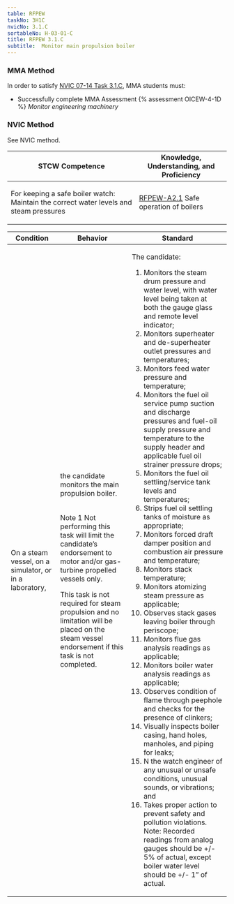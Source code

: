 ```yaml
---
table: RFPEW
taskNo: 3H1C
nvicNo: 3.1.C 
sortableNo: H-03-01-C
title: RFPEW 3.1.C 
subtitle:  Monitor main propulsion boiler
---
```



### MMA Method

In order to satisfy  [NVIC 07-14  Task  3.1.C]({{site.baseurl}}/assets/images/nvic-07-14.pdf), MMA students must:

* Successfully complete MMA Assessment {% assessment OICEW-4-1D %} *Monitor engineering machinery*


### NVIC Method

<a onclick="togglevisibility('nvic_methods')" >See NVIC method.</a>

<div id='nvic_methods' class='hide'>

<table>
<thead>
<tr>
<th class='forty'> STCW Competence </th>
<th class='sixty'> Knowledge, Understanding, and Proficiency </th>
</tr>
</thead>




<tbody>
<tr><td markdown='1'>

For keeping a safe boiler watch: Maintain the correct water levels and steam pressures

</td><td markdown='1'>

[RFPEW-A2.1]({{site.baseurl}}/tables/34.html#RFPEW-A2.1) Safe operation of boilers

</td></tr>


</tbody>
</table>


<table>
<thead>
<tr><th class='twenty'>  Condition </th><th class='twenty'> Behavior </th><th  class='sixty'>Standard </th></tr>
</thead>
<tbody >



<tr><td markdown='1'>

On a steam vessel, on a simulator, or in a laboratory,

</td><td markdown='1'>

the candidate monitors the main propulsion boiler.

<br>

<div class="tooltip">Note 1
<span class="tooltiptext">
Not performing this task will limit the candidate’s endorsement to motor and/or gas-turbine propelled vessels only.

This task is not required for steam propulsion and no limitation will be placed on the steam vessel endorsement if this task is not completed.
</span>
</div>


</td><td markdown='1'>

The candidate:

1. Monitors the steam drum pressure and water level, with water level being taken at both the gauge glass and remote level indicator;
2. Monitors superheater and de-superheater outlet pressures and temperatures;
3. Monitors feed water pressure and temperature;
4. Monitors the fuel oil service pump suction and discharge pressures and fuel-oil supply pressure and temperature to the supply header and applicable fuel oil strainer pressure drops;
5. Monitors the fuel oil settling/service tank levels and temperatures;
6. Strips fuel oil settling tanks of moisture as appropriate;
7. Monitors forced draft damper position and combustion air pressure and temperature;
8. Monitors stack temperature;
9. Monitors atomizing steam pressure as applicable;
10. Observes stack gases leaving boiler through periscope;
11. Monitors flue gas analysis readings as applicable;
12. Monitors boiler water analysis readings as applicable;
13. Observes condition of flame through peephole and checks for the presence of clinkers;
14. Visually inspects boiler casing, hand holes, manholes, and piping for leaks;
15. N the watch engineer of any unusual or unsafe conditions, unusual sounds, or vibrations; and
16. Takes proper action to prevent safety and pollution violations. Note: Recorded readings from analog gauges should be +/- 5% of actual, except boiler water level should be +/- 1” of actual.

</td></tr>
</tbody>
</table>
</div>
